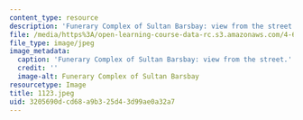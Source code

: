 ```yaml
---
content_type: resource
description: 'Funerary Complex of Sultan Barsbay: view from the street.'
file: /media/https%3A/open-learning-course-data-rc.s3.amazonaws.com/4-615-the-architecture-of-cairo-spring-2002/3205690dcd68a9b325d43d99ae0a32a7_1123.jpeg
file_type: image/jpeg
image_metadata:
  caption: 'Funerary Complex of Sultan Barsbay: view from the street.'
  credit: ''
  image-alt: Funerary Complex of Sultan Barsbay
resourcetype: Image
title: 1123.jpeg
uid: 3205690d-cd68-a9b3-25d4-3d99ae0a32a7
---
```

